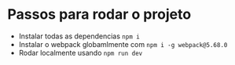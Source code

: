 # Passos para rodar o projeto

- Instalar todas as dependencias `npm i`
- Instalar o webpack globamlmente com `npm i -g webpack@5.68.0`
- Rodar localmente usando `npm run dev`